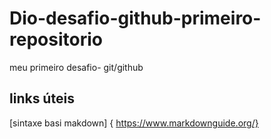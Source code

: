 # Dio-desafio-github-primeiro-repositorio
meu primeiro desafio- git/github
## links  úteis 
[sintaxe basi makdown] { https://www.markdownguide.org/}
